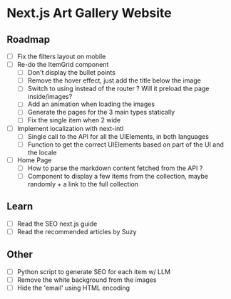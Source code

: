 # Next.js Art Gallery Website

## Roadmap

- [ ] Fix the filters layout on mobile
- [ ] Re-do the ItemGrid component
  - [ ] Don't display the bullet points
  - [ ] Remove the hover effect, just add the title below the image
  - [ ] Switch to using <Link> instead of the router ? Will it preload the page inside/images?
  - [ ] Add an animation when loading the images
  - [ ] Generate the pages for the 3 main types statically
  - [ ] Fix the single item when 2 wide
- [ ] Implement localization with next-intl
  - [ ] Single call to the API for all the UIElements, in both languages
  - [ ] Function to get the correct UIElements based on part of the UI and the locale
- [ ] Home Page
  - [ ] How to parse the markdown content fetched from the API ?
  - [ ] Component to display a few items from the collection, maybe randomly + a link to the full collection

## Learn

- [ ] Read the SEO next.js guide
- [ ] Read the recommended articles by Suzy

## Other

- [ ] Python script to generate SEO for each item w/ LLM
- [ ] Remove the white background from the images
- [ ] Hide the 'email' using HTML encoding
